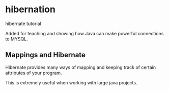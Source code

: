 # hibernation
hibernate tutorial

Added for teaching and showing how Java can make powerful connections to MYSQL.


## Mappings and Hibernate
Hibernate provides many ways of mapping and keeping track of certain attributes of your program.

This is extremely useful when working with large java projects.